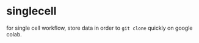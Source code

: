 # singlecell

for single cell workflow, store data in order to `git clone` quickly on google colab.

